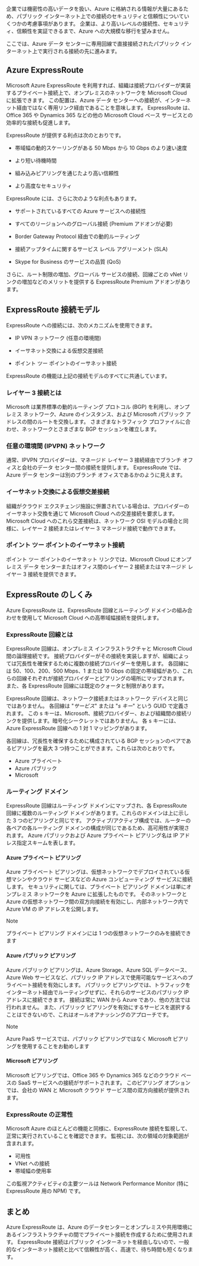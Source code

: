 企業では機密性の高いデータを扱い、Azure に格納される情報が大量にあるため、パブリック インターネット上での接続のセキュリティと信頼性についていくつかの考慮事項があります。 企業は、より高いレベルの接続性、セキュリティ、信頼性を実証できるまで、Azure への大規模な移行を望みません。

ここでは、Azure データ センターに専用回線で直接接続されたパブリック インターネット上で実行される接続の先に進みます。

## <a name="azure-expressroute"></a>Azure ExpressRoute

Microsoft Azure ExpressRoute を利用すれば、組織は接続プロバイダーが実装するプライベート接続上で、オンプレミスのネットワークを Microsoft Cloud に拡張できます。 この配置は、Azure データ センターへの接続が、インターネット経由ではなく専用リンク経由であることを意味します。 ExpressRoute は、Office 365 や Dynamics 365 などの他の Microsoft Cloud ベース サービスとの効率的な接続も促進します。

ExpressRoute が提供する利点は次のとおりです。

- 帯域幅の動的スケーリングがある 50 Mbps から 10 Gbps のより速い速度

- より短い待機時間

- 組み込みピアリングを通じたより高い信頼性

- より高度なセキュリティ

ExpressRoute には、さらに次のような利点もあります。

- サポートされているすべての Azure サービスへの接続性

- すべてのリージョンへのグローバル接続 (Premium アドオンが必要)

- Border Gateway Protocol 経由での動的ルーティング

- 接続アップタイムに関するサービス レベル アグリーメント (SLA)

- Skype for Business のサービスの品質 (QoS)

さらに、ルート制限の増加、グローバル サービスの接続、回線ごとの vNet リンクの増加などのメリットを提供する ExpressRoute Premium アドオンがあります。

## <a name="expressroute-connectivity-models"></a>ExpressRoute 接続モデル

ExpressRoute への接続には、次のメカニズムを使用できます。

- IP VPN ネットワーク (任意の環境間)

- イーサネット交換による仮想交差接続

- ポイント ツー ポイントのイーサネット接続

 ExpressRoute の機能は上記の接続モデルのすべてに共通しています。

### <a name="what-is-layer-3-connectivity"></a>レイヤー 3 接続とは

Microsoft は業界標準の動的ルーティング プロトコル (BGP) を利用し、オンプレミス ネットワーク、Azure のインスタンス、および Microsoft パブリック アドレスの間のルートを交換します。 さまざまなトラフィック プロファイルに合わせ、ネットワークとさまざまな BGP セッションを確立します。
### <a name="any-to-any-ipvpn-networks"></a>任意の環境間 (IPVPN) ネットワーク

通常、IPVPN プロバイダーは、マネージド レイヤー 3 接続経由でブランチ オフィスと会社のデータ センター間の接続を提供します。 ExpressRoute では、Azure データ センターは別のブランチ オフィスであるかのように見えます。

### <a name="virtual-cross-connection-through-an-ethernet-exchange"></a>イーサネット交換による仮想交差接続

組織がクラウド エクスチェンジ施設に併置されている場合は、プロバイダーのイーサネット交換を通じて Microsoft Cloud への交差接続を要求します。 Microsoft Cloud へのこれら交差接続は、ネットワーク OSI モデルの場合と同様に、レイヤー 2 接続またはレイヤー 3 マネージド接続で動作できます。

### <a name="point-to-point-ethernet-connection"></a>ポイント ツー ポイントのイーサネット接続

ポイント ツー ポイントのイーサネット リンクでは、Microsoft Cloud にオンプレミス データ センターまたはオフィス間のレイヤー 2 接続またはマネージド レイヤー 3 接続を提供できます。

## <a name="how-expressroute-works"></a>ExpressRoute のしくみ

Azure ExpressRoute は、ExpressRoute 回線とルーティング ドメインの組み合わせを使用して Microsoft Cloud への高帯域幅接続を提供します。

### <a name="what-are-expressroute-circuits"></a>ExpressRoute 回線とは

ExpressRoute 回線は、オンプレミス インフラストラクチャと Microsoft Cloud 間の論理接続です。 接続プロバイダーがその接続を実装しますが、組織によっては冗長性を確保するために複数の接続プロバイダーを使用します。 各回線には 50、100、200、500 Mbps、1 または 10 Gbps の固定の帯域幅があり、これらの回線それぞれが接続プロバイダーとピアリングの場所にマップされます。 また、各 ExpressRoute 回線には既定のクォータと制限があります。

ExpressRoute 回線は、ネットワーク接続またはネットワーク デバイスと同じではありません。 各回線は "_サービス_" または "_s キー_" という GUID で定義されます。 この s キーは、Microsoft、接続プロバイダー、および組織間の接続リンクを提供します。暗号化シークレットではありません。 各 s キーには、Azure ExpressRoute 回線への 1 対 1 マッピングがあります。

各回線は、冗長性を確保するために構成されている BGP セッションのペアであるピアリングを最大 3 つ持つことができます。これらは次のとおりです。

- Azure プライベート
- Azure パブリック
- Microsoft

### <a name="routing-domains"></a>ルーティング ドメイン

ExpressRoute 回線はルーティング ドメインにマップされ、各 ExpressRoute 回線に複数のルーティング ドメインがあります。これらのドメインは上に示した 3 つのピアリングと同じです。 アクティブ/アクティブ構成では、ルーターの各ペアの各ルーティング ドメインの構成が同じであるため、高可用性が実現されます。 Azure パブリックおよび Azure プライベート ピアリング名は IP アドレス指定スキームを表します。

#### <a name="azure-private-peering"></a>Azure プライベート ピアリング

Azure プライベート ピアリングは、仮想ネットワークでデプロイされている仮想マシンやクラウド サービスなどの Azure コンピューティング サービスに接続します。 セキュリティに関しては、プライベート ピアリング ドメインは単にオンプレミス ネットワークを Azure に拡張したものです。 そのネットワークと Azure の仮想ネットワーク間の双方向接続を有効にし、内部ネットワーク内で Azure VM の IP アドレスを公開します。

> [!NOTE]
> プライベート ピアリング ドメインには 1 つの仮想ネットワークのみを接続できます

#### <a name="azure-public-peering"></a>Azure パブリック ピアリング

Azure パブリック ピアリングは、Azure Storage、Azure SQL データベース、Azure Web サービスなど、パブリック IP アドレスで使用可能なサービスへのプライベート接続を有効にします。 パブリック ピアリングでは、トラフィックをインターネット経由でルーティングせずに、それらのサービスのパブリック IP アドレスに接続できます。 接続は常に WAN から Azure であり、他の方法では行われません。 また、パブリック ピアリングを有効にするサービスを選択することはできないので、これはオールオアナッシングのアプローチです。

> [!NOTE]
> Azure PaaS サービスでは、パブリック ピアリングではなく Microsoft ピアリングを使用することをお勧めします

#### <a name="microsoft-peering"></a>Microsoft ピアリング

Microsoft ピアリングでは、Office 365 や Dynamics 365 などのクラウド ベースの SaaS サービスへの接続がサポートされます。 このピアリング オプションでは、会社の WAN と Microsoft クラウド サービス間の双方向接続が提供されます。

### <a name="expressroute-health"></a>ExpressRoute の正常性

Microsoft Azure のほとんどの機能と同様に、ExpressRoute 接続を監視して、正常に実行されていることを確認できます。 監視には、次の領域の対象範囲が含まれます。

- 可用性
- VNet への接続
- 帯域幅の使用率

この監視アクティビティの主要ツールは Network Performance Monitor (特に ExpressRoute 用の NPM) です。

## <a name="summary"></a>まとめ

Azure ExpressRoute は、Azure のデータセンターとオンプレミスや共用環境にあるインフラストラクチャの間でプライベート接続を作成するために使用されます。 ExpressRoute 接続はパブリック インターネットを経由しないので、一般的なインターネット接続と比べて信頼性が高く、高速で、待ち時間も短くなります。

